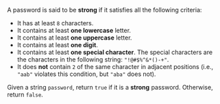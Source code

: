 A password is said to be **strong** if it satisfies all the following criteria:

- It has at least `8` characters.
- It contains at least **one lowercase** letter.
- It contains at least **one uppercase** letter.
- It contains at least **one digit**.
- It contains at least **one special character**. The special characters are the characters in the following string: `"!@#$%^&*()-+"`.
- It does **not** contain `2` of the same character in adjacent positions (i.e., `"aab"` violates this condition, but `"aba"` does not).

Given a string `password`, return `true` if it is a **strong** password. Otherwise, return `false`.